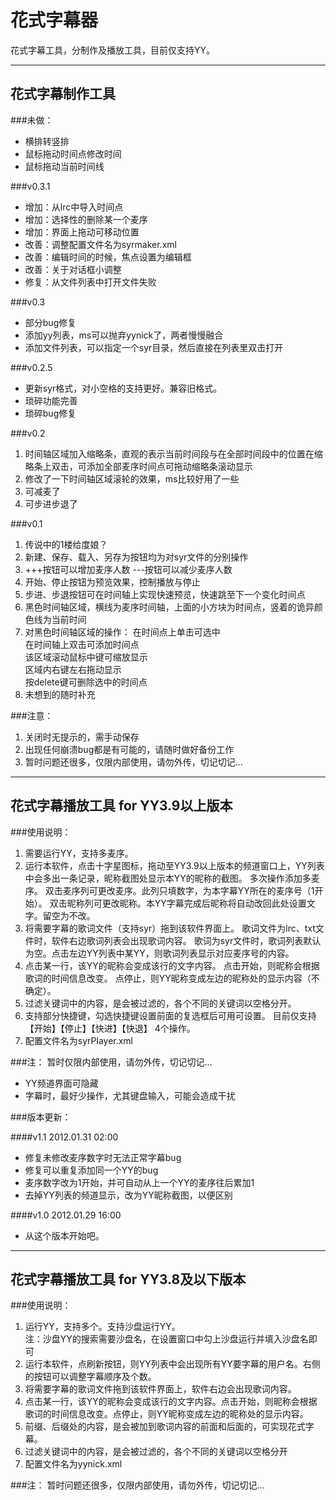 ﻿花式字幕器
=======================================
花式字幕工具，分制作及播放工具，目前仅支持YY。



---------------------------------------
花式字幕制作工具
---------------------------------------

###未做：
*    横排转竖排
*    鼠标拖动时间点修改时间
*    鼠标拖动当前时间线

###v0.3.1
*    增加：从lrc中导入时间点
*    增加：选择性的删除某一个麦序
*    增加：界面上拖动可移动位置
*    改善：调整配置文件名为syrmaker.xml
*    改善：编辑时间的时候，焦点设置为编辑框
*    改善：关于对话框小调整
*    修复：从文件列表中打开文件失败

###v0.3
*    部分bug修复
*    添加yy列表，ms可以抛弃yynick了，两者慢慢融合
*    添加文件列表，可以指定一个syr目录，然后直接在列表里双击打开

###v0.2.5
*    更新syr格式，对小空格的支持更好。兼容旧格式。
*    琐碎功能完善
*    琐碎bug修复

###v0.2
1.   时间轴区域加入缩略条，直观的表示当前时间段与在全部时间段中的位置在缩略条上双击，可添加全部麦序时间点可拖动缩略条滚动显示
2.   修改了一下时间轴区域滚轮的效果，ms比较好用了一些
3.   可减麦了
4.   可步进步退了

###v0.1
1.   传说中的1楼给度娘？
2.   新建、保存、载入、另存为按钮均为对syr文件的分别操作
3.   +++按钮可以增加麦序人数 ---按钮可以减少麦序人数
4.   开始、停止按钮为预览效果，控制播放与停止
5.   步进、步退按钮可在时间轴上实现快速预览，快速跳至下一个变化时间点
6.   黑色时间轴区域，横线为麦序时间轴，上面的小方块为时间点，竖着的诡异颜色线为当前时间
7.   对黑色时间轴区域的操作：
     在时间点上单击可选中  
     在时间轴上双击可添加时间点  
     该区域滚动鼠标中键可缩放显示  
     区域内右键左右拖动显示  
     按delete键可删除选中的时间点  
8.   未想到的随时补充


###注意：
1.   关闭时无提示的，需手动保存
2.   出现任何崩溃bug都是有可能的，请随时做好备份工作
3.   暂时问题还很多，仅限内部使用，请勿外传，切记切记...





---------------------------------------
花式字幕播放工具 for YY3.9以上版本
---------------------------------------

###使用说明：

1.   需要运行YY，支持多麦序。
2.   运行本软件，点击十字星图标，拖动至YY3.9以上版本的频道窗口上，YY列表中会多出一条记录，昵称截图处显示本YY的昵称的截图。
     多次操作添加多麦序。
     双击麦序列可更改麦序。此列只填数字，为本字幕YY所在的麦序号（1开始）。
     双击昵称列可更改昵称。本YY字幕完成后昵称将自动改回此处设置文字。留空为不改。
3.   将需要字幕的歌词文件（支持syr）拖到该软件界面上。
     歌词文件为lrc、txt文件时，软件右边歌词列表会出现歌词内容。
     歌词为syr文件时，歌词列表默认为空。点击左边YY列表中某YY，则歌词列表显示对应麦序号的内容。
4.   点击某一行，该YY的昵称会变成该行的文字内容。
     点击开始，则昵称会根据歌词的时间信息改变。
     点停止，则YY昵称变成左边的昵称处的显示内容（不确定）。
5.   过滤关键词中的内容，是会被过滤的，各个不同的关键词以空格分开。
6.   支持部分快捷键，勾选快捷键设置前面的复选框后可用可设置。
     目前仅支持 【开始】【停止】【快进】【快退】 4个操作。
7.   配置文件名为syrPlayer.xml

###注：
暂时仅限内部使用，请勿外传，切记切记...

*   YY频道界面可隐藏
*   字幕时，最好少操作，尤其键盘输入，可能会造成干扰


###版本更新：

####v1.1
2012.01.31 02:00
*   修复未修改麦序数字时无法正常字幕bug
*   修复可以重复添加同一个YY的bug
*   麦序数字改为1开始，并可自动从上一个YY的麦序往后累加1
*   去掉YY列表的频道显示，改为YY昵称截图，以便区别
    
####v1.0
2012.01.29 16:00
*   从这个版本开始吧。





---------------------------------------
花式字幕播放工具 for YY3.8及以下版本
---------------------------------------

###使用说明：

1.   运行YY，支持多个。支持沙盘运行YY。  
     注：沙盘YY的搜索需要沙盘名，在设置窗口中勾上沙盘运行并填入沙盘名即可
2.   运行本软件，点刷新按钮，则YY列表中会出现所有YY要字幕的用户名。右侧的按钮可以调整字幕顺序及个数。
3.   将需要字幕的歌词文件拖到该软件界面上，软件右边会出现歌词内容。
4.   点击某一行，该YY的昵称会变成该行的文字内容。点击开始，则昵称会根据歌词的时间信息改变。点停止，则YY昵称变成左边的昵称处的显示内容。
5.   前缀、后缀处的内容，是会被加到歌词内容的前面和后面的，可实现花式字幕。
6.   过滤关键词中的内容，是会被过滤的，各个不同的关键词以空格分开
7.   配置文件名为yynick.xml

###注：
暂时问题还很多，仅限内部使用，请勿外传，切记切记...

